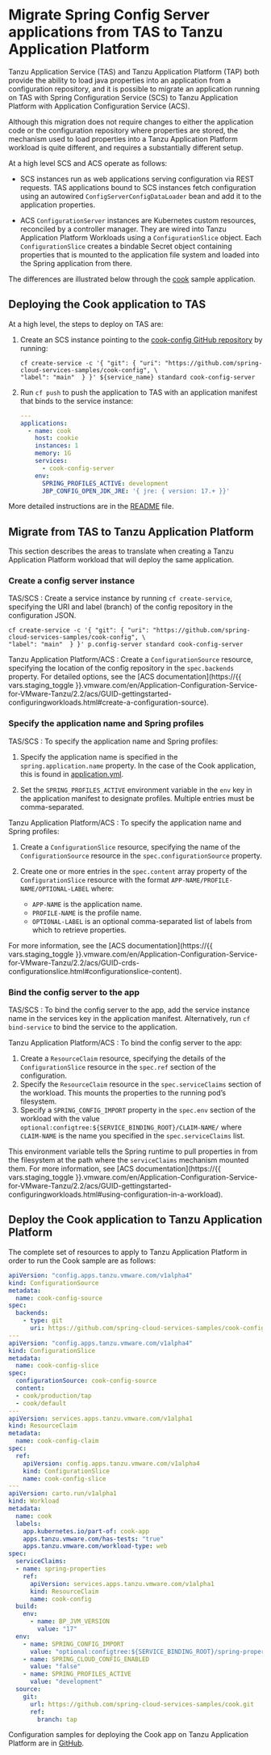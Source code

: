 # Migrate Spring Config Server applications from TAS to Tanzu Application Platform

Tanzu Application Service (TAS) and Tanzu Application Platform (TAP) both provide the ability to
load java properties into an application from a configuration repository, and it is possible to
migrate an application running on TAS with Spring Configuration Service (SCS) to Tanzu Application
Platform with Application Configuration Service (ACS).

Although this migration does not require changes to either the application code or the configuration
repository where properties are stored, the mechanism used to load properties into a Tanzu
Application Platform workload is quite different, and requires a substantially different setup.

At a high level SCS and ACS operate as follows:

- SCS instances run as web applications serving configuration via REST requests. TAS applications
  bound to SCS instances fetch configuration using an autowired `ConfigServerConfigDataLoader` bean
  and add it to the application properties.

- ACS `ConfigurationServer` instances are Kubernetes custom resources, reconciled by a controller
  manager. They are wired into Tanzu Application Platform Workloads using a `ConfigurationSlice`
  object. Each `ConfigurationSlice` creates a bindable Secret object containing properties that is
  mounted to the application file system and loaded into the Spring application from there.

The differences are illustrated below through the [cook](https://github.com/spring-cloud-services-samples/cook)
sample application.

## Deploying the Cook application to TAS

At a high level, the steps to deploy on TAS are:

1. Create an SCS instance pointing to the
   [cook-config GitHub repository](https://github.com/spring-cloud-services-samples/cook-config) by
   running:

   ```console
   cf create-service -c '{ "git": { "uri": "https://github.com/spring-cloud-services-samples/cook-config", \
   "label": "main"  } }' ${service_name} standard cook-config-server
   ```

1. Run `cf push` to push the application to TAS with an application manifest that binds to the
   service instance:

    ```yaml
    ---
    applications:
      - name: cook
        host: cookie
        instances: 1
        memory: 1G
        services:
          - cook-config-server
        env:
          SPRING_PROFILES_ACTIVE: development
          JBP_CONFIG_OPEN_JDK_JRE: '{ jre: { version: 17.+ }}'
    ```

More detailed instructions are in the
[README](https://github.com/spring-cloud-services-samples/cook/blob/main/README.adoc) file.

## Migrate from TAS to Tanzu Application Platform

This section describes the areas to translate when creating a Tanzu Application Platform workload
that will deploy the same application.

### Create a config server instance

TAS/SCS
: Create a service instance by running `cf create-service`, specifying the URI and label (branch) of
  the config repository in the configuration JSON.

   ```console
   cf create-service -c '{ "git": { "uri": "https://github.com/spring-cloud-services-samples/cook-config", \
   "label": "main"  } }' p.config-server standard cook-config-server
   ```

Tanzu Application Platform/ACS
: Create a `ConfigurationSource` resource, specifying the location of the config repository in the
  `spec.backends` property. For detailed options, see the
  [ACS documentation](https://{{ vars.staging_toggle }}.vmware.com/en/Application-Configuration-Service-for-VMware-Tanzu/2.2/acs/GUID-gettingstarted-configuringworkloads.html#create-a-configuration-source).

### Specify the application name and Spring profiles

TAS/SCS
: To specify the application name and Spring profiles:

   1. Specify the application name is specified in the `spring.application.name` property. In the
      case of the Cook application, this is found in
      [application.yml](https://github.com/spring-cloud-services-samples/cook/blob/main/src/main/resources/application.yml).

   1. Set the `SPRING_PROFILES_ACTIVE` environment variable in the `env` key in the application
      manifest to designate profiles. Multiple entries must be comma-separated.

Tanzu Application Platform/ACS
: To specify the application name and Spring profiles:

   1. Create a `ConfigurationSlice` resource, specifying the name of the `ConfigurationSource`
      resource in the `spec.configurationSource` property.

   1. Create one or more entries in the `spec.content` array property of the `ConfigurationSlice`
      resource with the format `APP-NAME/PROFILE-NAME/OPTIONAL-LABEL` where:

      - `APP-NAME` is the application name.
      - `PROFILE-NAME` is the profile name.
      - `OPTIONAL-LABEL` is an optional comma-separated list of labels from which to retrieve properties.

  For more information, see the
  [ACS documentation](https://{{ vars.staging_toggle }}.vmware.com/en/Application-Configuration-Service-for-VMware-Tanzu/2.2/acs/GUID-crds-configurationslice.html#configurationslice-content).

### Bind the config server to the app

TAS/SCS
: To bind the config server to the app, add the service instance name in the services key in the
  application manifest. Alternatively, run `cf bind-service` to bind the service to the application.

Tanzu Application Platform/ACS
: To bind the config server to the app:

   1. Create a `ResourceClaim` resource, specifying the details of the `ConfigurationSlice` resource in
      the `spec.ref` section of the configuration.
   1. Specify the `ResourceClaim` resource in the `spec.serviceClaims` section of the workload. This
      mounts the properties to the running pod’s filesystem.
   1. Specify a `SPRING_CONFIG_IMPORT` property in the `spec.env` section of the workload with the
      value `optional:configtree:${SERVICE_BINDING_ROOT}/CLAIM-NAME/` where `CLAIM-NAME` is the name
      you specified in the `spec.serviceClaims` list.

  This environment variable tells the Spring runtime to pull properties in from the filesystem at
  the path where the `serviceClaims` mechanism mounted them. For more information, see
  [ACS documentation](https://{{ vars.staging_toggle }}.vmware.com/en/Application-Configuration-Service-for-VMware-Tanzu/2.2/acs/GUID-gettingstarted-configuringworkloads.html#using-configuration-in-a-workload).

## Deploy the Cook application to Tanzu Application Platform

The complete set of resources to apply to Tanzu Application Platform in order to run the Cook sample
are as follows:

```yaml
apiVersion: "config.apps.tanzu.vmware.com/v1alpha4"
kind: ConfigurationSource
metadata:
  name: cook-config-source
spec:
  backends:
    - type: git
      uri: https://github.com/spring-cloud-services-samples/cook-config
---
apiVersion: "config.apps.tanzu.vmware.com/v1alpha4"
kind: ConfigurationSlice
metadata:
  name: cook-config-slice
spec:
  configurationSource: cook-config-source
  content:
  - cook/production/tap
  - cook/default
---
apiVersion: services.apps.tanzu.vmware.com/v1alpha1
kind: ResourceClaim
metadata:
  name: cook-config-claim
spec:
  ref:
    apiVersion: config.apps.tanzu.vmware.com/v1alpha4
    kind: ConfigurationSlice
    name: cook-config-slice
---
apiVersion: carto.run/v1alpha1
kind: Workload
metadata:
  name: cook
  labels:
    app.kubernetes.io/part-of: cook-app
    apps.tanzu.vmware.com/has-tests: "true"
    apps.tanzu.vmware.com/workload-type: web
spec:
  serviceClaims:
  - name: spring-properties
    ref:
      apiVersion: services.apps.tanzu.vmware.com/v1alpha1
      kind: ResourceClaim
      name: cook-config
  build:
    env:
      - name: BP_JVM_VERSION
        value: "17"
  env:
    - name: SPRING_CONFIG_IMPORT
      value: "optional:configtree:${SERVICE_BINDING_ROOT}/spring-properties/"
    - name: SPRING_CLOUD_CONFIG_ENABLED
      value: "false"
    - name: SPRING_PROFILES_ACTIVE
      value: "development"
  source:
    git:
      url: https://github.com/spring-cloud-services-samples/cook.git
      ref:
        branch: tap
```

Configuration samples for deploying the Cook app on Tanzu Application Platform are in
[GitHub](https://github.com/spring-cloud-services-samples/cook/tree/tap/tap).
